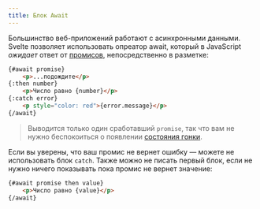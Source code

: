```yaml
---
title: Блок Await
---
```



Большинство веб-приложений работают с асинхронными данными. Svelte позволяет использовать опреатор await, который в JavaScript *ожидает* ответ от [промисов](https://developer.mozilla.org/ru/docs/Web/JavaScript/Guide/Ispolzovanie_promisov), непосредственно в разметке:

```html
{#await promise}
	<p>...подождите</p>
{:then number}
	<p>Число равно {number}</p>
{:catch error}
	<p style="color: red">{error.message}</p>
{/await}
```

> Выводится только один сработавший `promise`, так что вам не нужно беспокоиться о появлении [состояния гонки](https://ru.wikipedia.org/wiki/%D0%A1%D0%BE%D1%81%D1%82%D0%BE%D1%8F%D0%BD%D0%B8%D0%B5_%D0%B3%D0%BE%D0%BD%D0%BA%D0%B8).

Если вы уверены, что ваш промис не вернет ошибку — можете не использовать блок `catch`. Также можно не писать первый блок, если не нужно ничего показывать пока промис не вернет значение:

```html
{#await promise then value}
	<p>Число равно {value}</p>
{/await}
```